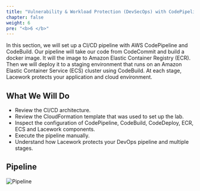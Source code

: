 ```yaml
---
title: "Vulnerability & Workload Protection (DevSecOps) with CodePipeline, CodeBuild, ECR & ECS"
chapter: false
weight: 6
pre: "<b>6 </b>"
---
```


In this section, we will set up a CI/CD pipeline with AWS CodePipeline and CodeBuild. Our pipeline will take our code from CodeCommit and build a docker image. It will the image to Amazon Elastic Container Registry (ECR). Then we will deploy it to a staging environment that runs on an Amazon Elastic Container Service (ECS) cluster using CodeBuild. At each stage, Lacework protects your application and cloud environment.

## What We Will Do

* Review the CI/CD architecture.
* Review the CloudFormation template that was used to set up the lab.
* Inspect the configuration of CodePipeline, CodeBuild, CodeDeploy, ECR, ECS and Lacework components.
* Execute the pipeline manually.
* Understand how Lacework protects your DevOps pipeline and multiple stages.

## Pipeline
![Pipeline](/images/pipeline-ecs.png)
